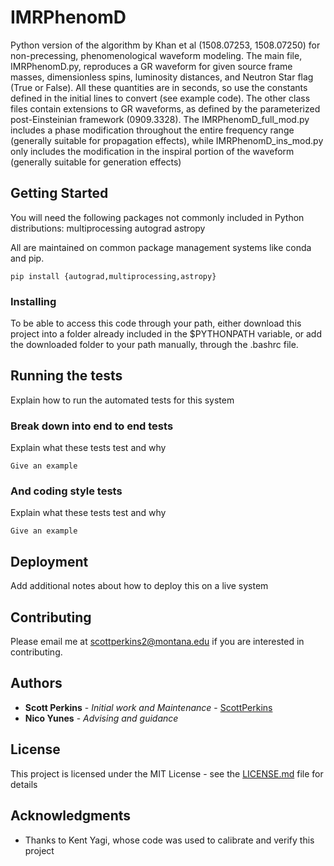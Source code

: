 # IMRPhenomD

Python version of the algorithm by Khan et al (1508.07253, 1508.07250) for non-precessing, phenomenological waveform modeling. The main file, IMRPhenomD.py, reproduces a GR waveform for given source frame masses, dimensionless spins, luminosity distances, and Neutron Star flag (True or False). All these quantities are in seconds, so use the constants defined in the initial lines to convert (see example code). The other class files contain extensions to GR waveforms, as defined by the parameterized post-Einsteinian framework (0909.3328). The IMRPhenomD_full_mod.py includes a phase modification throughout the entire frequency range (generally suitable for propagation effects), while IMRPhenomD_ins_mod.py only includes the modification in the inspiral portion of the waveform (generally suitable for generation effects)

## Getting Started

You will need the following packages not commonly included in Python distributions:
multiprocessing
autograd
astropy

All are maintained on common package management systems like conda and pip.
```
pip install {autograd,multiprocessing,astropy}
```


### Installing

To be able to access this code through your path, either download this project into a folder already included in the $PYTHONPATH variable, or add the downloaded folder to your path manually, through the .bashrc file.



## Running the tests

Explain how to run the automated tests for this system

### Break down into end to end tests

Explain what these tests test and why

```
Give an example
```

### And coding style tests

Explain what these tests test and why

```
Give an example
```

## Deployment

Add additional notes about how to deploy this on a live system



## Contributing

Please email me at scottperkins2@montana.edu if you are interested in contributing.


## Authors

* **Scott Perkins** - *Initial work and Maintenance* - [ScottPerkins](https://github.com/scottperkins)
* **Nico Yunes** - *Advising and guidance*

## License

This project is licensed under the MIT License - see the [LICENSE.md](LICENSE.md) file for details

## Acknowledgments

* Thanks to Kent Yagi, whose code was used to calibrate and verify this project
